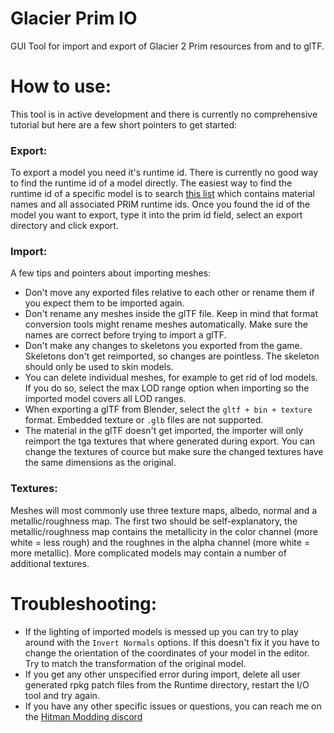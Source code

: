 # Glacier Prim IO
 GUI Tool for import and export of Glacier 2 Prim resources from and to glTF.

# How to use:

This tool is in active development and there is currently no comprehensive tutorial but here are a few short pointers to get started:
### Export:
To export a model you need it's runtime id. There is currently no good way to find the runtime id of a model directly. The easiest way to find the runtime id of a specific model is to search [this list](https://gist.github.com/pawREP/cd948ee8882f3e1d218a481f0167fd8f) which contains material names and all associated PRIM runtime ids.
Once you found the id of the model you want to export, type it into the prim id field, select an export directory and click export. 
### Import:
A few tips and pointers about importing meshes:
 - Don't move any exported files relative to each other or rename them if you expect them to be imported again.
 - Don't rename any meshes inside the glTF file. Keep in mind that format conversion tools might rename meshes automatically. Make sure the names are correct before trying to import a glTF.
 - Don't make any changes to skeletons you exported from the game. Skeletons don't get reimported, so changes are pointless. The skeleton should only be used to skin models.
 - You can delete individual meshes, for example to get rid of lod models. If you do so, select the max LOD range option when importing so the imported model covers all LOD ranges.
 - When exporting a glTF from Blender, select the `gltf + bin + texture` format. Embedded texture or `.glb` files are not supported. 
 - The material in the glTF doesn't get imported, the importer will only reimport the tga textures that where generated during export. You can change the textures of cource but make sure the changed textures have the same dimensions as the original.
 
### Textures:
Meshes will most commonly use three texture maps, albedo, normal and a metallic/roughness map. The first two should be self-explanatory, the metallic/roughness map contains the metallicity in the color channel (more white = less rough) and the roughnes in the alpha channel (more white = more metallic).
More complicated models may contain a number of additional textures. 

# Troubleshooting:
 - If the lighting of imported models is messed up you can try to play around with the `Invert Normals` options. If this doesn't fix it you have to change the orientation of the coordinates of your model in the editor. Try to match the transformation of the original model.
 - If you get any other unspecified error during import, delete all user generated rpkg patch files from the Runtime directory, restart the I/O tool and try again. 
 - If you have any other specific issues or questions, you can reach me on the [Hitman Modding discord](https://discord.gg/hxPT9rf])
